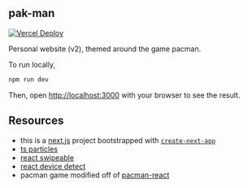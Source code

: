 ## pak-man

[![Vercel Deploy](https://deploy-badge.vercel.app/vercel/pacman-wheat?style=for-the-badge)](https://pacman-wheat.vercel.app/)

Personal website (v2), themed around the game pacman.

To run locally,
```bash
npm run dev
```

Then, open [http://localhost:3000](http://localhost:3000) with your browser to see the result.


## Resources
* this is a [next.js](https://nextjs.org) project bootstrapped with [`create-next-app`](https://nextjs.org/docs/app/api-reference/cli/create-next-app)
* [ts particles](https://particles.js.org/)
* [react swipeable](https://commerce.nearform.com/open-source/react-swipeable)
* [react device detect](https://www.npmjs.com/package/react-device-detect)
* pacman game modified off of [pacman-react](https://github.com/felamaslen/pacman-react)
